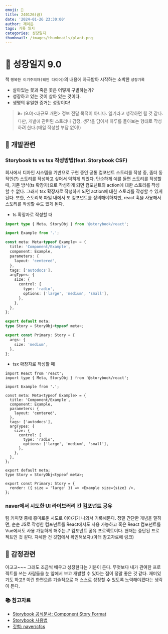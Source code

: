 ```yaml
---
emoji: 🌱
title: 240126(금)
date: '2024-01-26 23:30:00'
author: 제이든
tags: 기록 일지
categories: 성장일지
thumbnail: /images/thumbnails/plant.png
---
```


# 🌱 성장일지 9.0

책 `행복한 이기주의자(웨인 다이어)`의 내용에 자극받아 시작하는 소박한 `성장기록`

- 살아있는 꽃과 죽은 꽃은 어떻게 구별하는가?
- 성장하고 있는 것이 살아 있는 것이다.
- 생명의 유일한 증거는 성장이다!

> 🌬️ (9.0)<대규모 개편> 정보 전달 목적이 아니다. 일기라고 생각하면 될 것 같다. 다만, 개발에 관련된 스토리나 감정, 생각을 담아서 하루를 돌아보는 형태로 작성하려 한다.(매일 작성할 부담 없이!)

## 🔨 개발관련

### Storybook ts vs tsx 작성방법(feat. Storybook CSF)

회사에서 디자인 시스템을 기반으로 구현 중인 공통 컴포넌트 스토리를 작성 중, 좀더 동적인(?) 스토리를 작성하고 싶어서 익히게 되었다. 단순하게 예를 들면 스토리를 작성할 때, 기존 방식(ts 확장자)으로 작성하게 되면 컴포넌트의 action에 대한 스토리를 작성할 수 없다. 그래서 tsx 확장자로 작성하게 되면 action에 대한 스토리를 작성할 수 있게 된다. 또한, 스토리북 파일 내에서 또 컴포넌트를 정의해야하지만, react 훅을 사용해서 스토리를 작성할 수도 있게 된다.

- ts 확장자로 작성할 때

```ts
import type { Meta, StoryObj } from '@storybook/react';

import Example from '.';

const meta: Meta<typeof Example> = {
  title: 'Component/Example',
  component: Example,
  parameters: {
    layout: 'centered',
  },
  tags: ['autodocs'],
  argTypes: {
    size: {
      control: {
        type: 'radio',
        options: ['large', 'medium', 'small'],
      },
    },
  },
};

export default meta;
type Story = StoryObj<typeof meta>;

export const Primary: Story = {
  args: {
    size: 'medium',
  },
};
```

- tsx 확장자로 작성할 때

```tsx
import React from 'react';
import type { Meta, StoryObj } from '@storybook/react';

import Example from '.';

const meta: Meta<typeof Example> = {
  title: 'Component/Example',
  component: Example,
  parameters: {
    layout: 'centered',
  },
  tags: ['autodocs'],
  argTypes: {
    size: {
      control: {
        type: 'radio',
        options: ['large', 'medium', 'small'],
      },
    },
  },
};

export default meta;
type Story = StoryObj<typeof meta>;

export const Primary: Story = {
  render: ({ size = 'large' }) => <Example size={size} />,
};
```

### naver에서 시도한 UI 라이브러리 간 컴포넌트 공유

팀 커피챗 중에 흥미로운 시도로 이야기가 나와서 기록해둔다. 정말 간단한 개념을 말하면, 순순 JS로 작성한 컴포넌트를 React에서도 사용 가능하고 혹은 React 컴포넌트를 Vue에서도 사용 가능하게 해주는..? 컴포넌트 공유 프로젝트이다. 현재는 중단된 프로젝트인 것 같다. 자세한 건 깃헙에서 확인해보자.(아래 참고자료에 링크)

## 🥳 감정관련

아고고~~~ 그래도 조금씩 배우고 성장한다는 기분이 든다. 무엇보다 내가 관여한 프로젝트를 쓰는 사람들을 눈 앞에서 보고 개발할 수 있다는 점이 정말 좋은 것 같다. 재미있기도 하고!! 이런 한편으론 기술적으로 더 스스로 성장할 수 있도록 노력해야겠다는 생각이 든다.

### 📚 참고자료

- [Storybook 공식문서: Component Story Format](https://storybook.js.org/docs/api/csf)
- [Storybook 사용법](https://kyechan99.github.io/post/lib/storybook)
- [깃헙: naver/cfcs](https://github.com/naver/cfcs)

